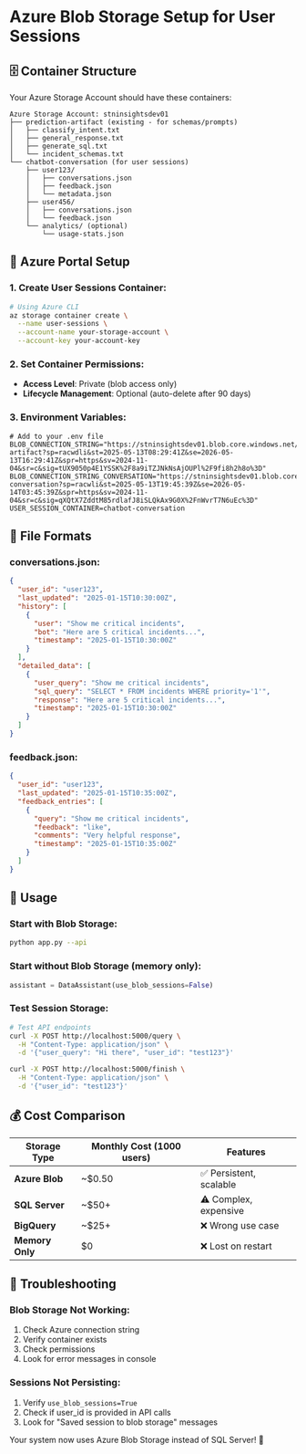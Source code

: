 # Azure Blob Storage Setup for User Sessions

## 🗄️ Container Structure

Your Azure Storage Account should have these containers:

```
Azure Storage Account: stninsightsdev01
├── prediction-artifact (existing - for schemas/prompts)
│   ├── classify_intent.txt
│   ├── general_response.txt
│   ├── generate_sql.txt
│   └── incident_schemas.txt
└── chatbot-conversation (for user sessions)
    ├── user123/
    │   ├── conversations.json
    │   ├── feedback.json
    │   └── metadata.json
    ├── user456/
    │   ├── conversations.json
    │   └── feedback.json
    └── analytics/ (optional)
        └── usage-stats.json
```

## 🔧 Azure Portal Setup

### 1. Create User Sessions Container:
```bash
# Using Azure CLI
az storage container create \
  --name user-sessions \
  --account-name your-storage-account \
  --account-key your-account-key
```

### 2. Set Container Permissions:
- **Access Level**: Private (blob access only)
- **Lifecycle Management**: Optional (auto-delete after 90 days)

### 3. Environment Variables:
```env
# Add to your .env file
BLOB_CONNECTION_STRING="https://stninsightsdev01.blob.core.windows.net/prediction-artifact?sp=racwdli&st=2025-05-13T08:29:41Z&se=2026-05-13T16:29:41Z&spr=https&sv=2024-11-04&sr=c&sig=tUX9050p4E1YSSK%2F8a9iTZJNkNsAjOUPl%2F9fi8h2h8o%3D"
BLOB_CONNECTION_STRING_CONVERSATION="https://stninsightsdev01.blob.core.windows.net/chatbot-conversation?sp=racwli&st=2025-05-13T19:45:39Z&se=2026-05-14T03:45:39Z&spr=https&sv=2024-11-04&sr=c&sig=qXQtX7ZddtM85rdlafJ8iSLQkAx9G0X%2FnWvrT7N6uEc%3D"
USER_SESSION_CONTAINER=chatbot-conversation
```

## 📁 File Formats

### conversations.json:
```json
{
  "user_id": "user123",
  "last_updated": "2025-01-15T10:30:00Z",
  "history": [
    {
      "user": "Show me critical incidents",
      "bot": "Here are 5 critical incidents...",
      "timestamp": "2025-01-15T10:30:00Z"
    }
  ],
  "detailed_data": [
    {
      "user_query": "Show me critical incidents",
      "sql_query": "SELECT * FROM incidents WHERE priority='1'",
      "response": "Here are 5 critical incidents...",
      "timestamp": "2025-01-15T10:30:00Z"
    }
  ]
}
```

### feedback.json:
```json
{
  "user_id": "user123",
  "last_updated": "2025-01-15T10:35:00Z",
  "feedback_entries": [
    {
      "query": "Show me critical incidents", 
      "feedback": "like",
      "comments": "Very helpful response",
      "timestamp": "2025-01-15T10:35:00Z"
    }
  ]
}
```

## 🚀 Usage

### Start with Blob Storage:
```bash
python app.py --api
```

### Start without Blob Storage (memory only):
```python
assistant = DataAssistant(use_blob_sessions=False)
```

### Test Session Storage:
```bash
# Test API endpoints
curl -X POST http://localhost:5000/query \
  -H "Content-Type: application/json" \
  -d '{"user_query": "Hi there", "user_id": "test123"}'

curl -X POST http://localhost:5000/finish \
  -H "Content-Type: application/json" \
  -d '{"user_id": "test123"}'
```

## 💰 Cost Comparison

| Storage Type | Monthly Cost (1000 users) | Features |
|--------------|---------------------------|----------|
| **Azure Blob** | ~$0.50 | ✅ Persistent, scalable |
| **SQL Server** | ~$50+ | ⚠️ Complex, expensive |
| **BigQuery** | ~$25+ | ❌ Wrong use case |
| **Memory Only** | $0 | ❌ Lost on restart |

## 🔧 Troubleshooting

### Blob Storage Not Working:
1. Check Azure connection string
2. Verify container exists
3. Check permissions
4. Look for error messages in console

### Sessions Not Persisting:
1. Verify `use_blob_sessions=True`
2. Check if user_id is provided in API calls
3. Look for "Saved session to blob storage" messages

Your system now uses Azure Blob Storage instead of SQL Server! 🎉